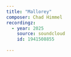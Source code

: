 ```yaml
---
title: "Mallorey"
composer: Chad Himmel
recordingz:
  - year: 2025
    source: soundcloud
    id: 1941508855
 
---
```


